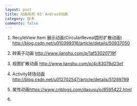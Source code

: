 ```yaml
---
layout: post
title: 动画系列 03：Android动画
category: 技术
comments: false
---
```

    
1.  RecyleView Item 展示动画(CircularReveal圆形扩散动画)
<http://blog.csdn.net/u010399316/article/details/50937050>

2. 碎离子动画
<http://www.jianshu.com/p/1af53020719f>

3. 视图扩散动画
<http://www.jianshu.com/p/4c83078d23ef>

4. Activity转场动画
<http://blog.csdn.net/u012702547/article/details/51289789>

5. 属性动画<https://www.cnblogs.com/dasusu/p/8595422.html>

6. 

	
	
	
	
	
	
	
	
	
	
	